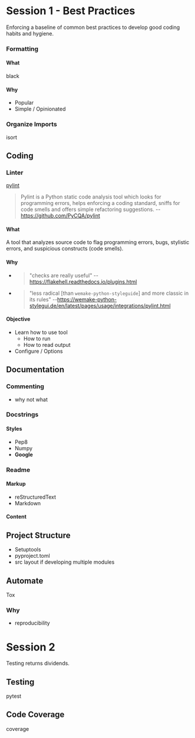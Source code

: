 # Session 1 - Best Practices
Enforcing a baseline of common best practices to develop good coding habits and hygiene.

### Formatting
#### What
black
#### Why
* Popular
* Simple / Opinionated

### Organize Imports
isort

## Coding
### Linter
[pylint](https://www.pylint.org/)
> Pylint is a Python static code analysis tool which looks for programming errors, helps enforcing a coding standard, sniffs for code smells and offers simple refactoring suggestions. --https://github.com/PyCQA/pylint
#### What
A tool that analyzes source code to flag programming errors, bugs, stylistic errors, and suspicious constructs (code smells).
#### Why
* > "checks are really useful" --https://flakehell.readthedocs.io/plugins.html
* > "less radical [than `wemake-python-styleguide`] and more classic in its rules" --https://wemake-python-stylegui.de/en/latest/pages/usage/integrations/pylint.html

#### Objective
* Learn how to use tool
	* How to run
	* How to read output
* Configure / Options

## Documentation

### Commenting
* why not what

### Docstrings
#### Styles
* Pep8
* Numpy
* **Google**

### Readme
#### Markup
* reStructuredText
* Markdown

#### Content

## Project Structure
* Setuptools
* pyproject.toml
* src layout
   if developing multiple modules

## Automate
Tox

### Why
* reproducibility

# Session 2
Testing returns dividends.

## Testing
pytest

## Code Coverage
coverage
<!--stackedit_data:
eyJoaXN0b3J5IjpbLTIxMzk0NzcxMzgsLTIxMDU1MzgxNzMsLT
g5NDg4MTUyMywxMzE5NjkwNDg0LDQ5NTk5NTExNSwxNzY5NDEx
ODg5LC01NDI0MzUwNzddfQ==
-->
